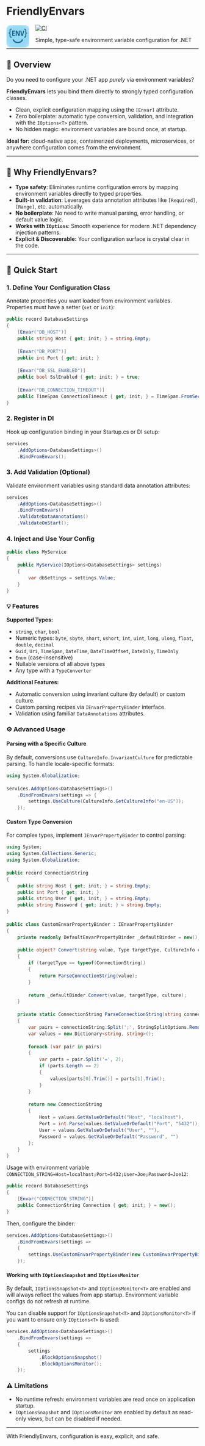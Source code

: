 # FriendlyEnvars

<img src="resources/icon.png" alt="" width="60" height="60" align="left" style="margin-right: 16px;" title="FriendlyEnvars Logo">

[![CI](https://github.com/llepecki/friendly-envars/actions/workflows/ci.yml/badge.svg)](https://github.com/llepecki/friendly-envars/actions/workflows/ci.yml)

Simple, type-safe environment variable configuration for .NET

---

## 👀 Overview

Do you need to configure your .NET app *purely* via environment variables?

**FriendlyEnvars** lets you bind them directly to strongly typed configuration classes.

- Clean, explicit configuration mapping using the `[Envar]` attribute.
- Zero boilerplate: automatic type conversion, validation, and integration with the `IOptions<T>` pattern.
- No hidden magic: environment variables are bound once, at startup.

**Ideal for:** cloud-native apps, containerized deployments, microservices, or anywhere configuration comes from the environment.

---

## 📝 Why FriendlyEnvars?

- **Type safety**: Eliminates runtime configuration errors by mapping environment variables directly to typed properties.
- **Built-in validation**: Leverages data annotation attributes like `[Required]`, `[Range]`, etc. automatically.
- **No boilerplate**: No need to write manual parsing, error handling, or default value logic.
- **Works with `IOptions`**: Smooth experience for modern .NET dependency injection patterns.
- **Explicit & Discoverable:** Your configuration surface is crystal clear in the code.

---

## 🚀 Quick Start

### 1. Define Your Configuration Class

Annotate properties you want loaded from environment variables. Properties must have a setter (`set` or `init`):

```csharp
public record DatabaseSettings
{
    [Envar("DB_HOST")]
    public string Host { get; init; } = string.Empty;

    [Envar("DB_PORT")]
    public int Port { get; init; }

    [Envar("DB_SSL_ENABLED")]
    public bool SslEnabled { get; init; } = true;

    [Envar("DB_CONNECTION_TIMEOUT")]
    public TimeSpan ConnectionTimeout { get; init; } = TimeSpan.FromSeconds(30);
}
```

### 2. Register in DI

Hook up configuration binding in your Startup.cs or DI setup:

```csharp
services
    .AddOptions<DatabaseSettings>()
    .BindFromEnvars();
```

### 3. Add Validation (Optional)

Validate environment variables using standard data annotation attributes:

```csharp
services
    .AddOptions<DatabaseSettings>()
    .BindFromEnvars()
    .ValidateDataAnnotations()
    .ValidateOnStart();
```

### 4. Inject and Use Your Config

```csharp
public class MyService
{
    public MyService(IOptions<DatabaseSettings> settings)
    {
        var dbSettings = settings.Value;
    }
}
```

### 💡 Features

**Supported Types:**

- `string`, `char`, `bool`
- Numeric types: `byte`, `sbyte`, `short`, `ushort`, `int`, `uint`, `long`, `ulong`, `float`, `double`, `decimal`
- `Guid`, `Uri`, `TimeSpan`, `DateTime`, `DateTimeOffset`, `DateOnly`, `TimeOnly`
- `Enum` (case-insensitive)
- Nullable versions of all above types
- Any type with a `TypeConverter`

**Additional Features:**

- Automatic conversion using invariant culture (by default) or custom culture.
- Custom parsing recipes via `IEnvarPropertyBinder` interface.
- Validation using familiar `DataAnnotations` attributes.

### ⚙️ Advanced Usage

#### Parsing with a Specific Culture

By default, conversions use `CultureInfo.InvariantCulture` for predictable parsing. To handle locale-specific formats:

```csharp
using System.Globalization;

services.AddOptions<DatabaseSettings>()
    .BindFromEnvars(settings => {
        settings.UseCulture(CultureInfo.GetCultureInfo("en-US"));
    });
```

#### Custom Type Conversion

For complex types, implement `IEnvarPropertyBinder` to control parsing:

```csharp
using System;
using System.Collections.Generic;
using System.Globalization;

public record ConnectionString
{
    public string Host { get; init; } = string.Empty;
    public int Port { get; init; }
    public string User { get; init; } = string.Empty;
    public string Password { get; init; } = string.Empty;
}

public class CustomEnvarPropertyBinder : IEnvarPropertyBinder
{
    private readonly DefaultEnvarPropertyBinder _defaultBinder = new();

    public object? Convert(string value, Type targetType, CultureInfo culture)
    {
        if (targetType == typeof(ConnectionString))
        {
            return ParseConnectionString(value);
        }

        return _defaultBinder.Convert(value, targetType, culture);
    }

    private static ConnectionString ParseConnectionString(string connectionString)
    {
        var pairs = connectionString.Split(';', StringSplitOptions.RemoveEmptyEntries);
        var values = new Dictionary<string, string>();

        foreach (var pair in pairs)
        {
            var parts = pair.Split('=', 2);
            if (parts.Length == 2)
            {
                values[parts[0].Trim()] = parts[1].Trim();
            }
        }

        return new ConnectionString
        {
            Host = values.GetValueOrDefault("Host", "localhost"),
            Port = int.Parse(values.GetValueOrDefault("Port", "5432")),
            User = values.GetValueOrDefault("User", ""),
            Password = values.GetValueOrDefault("Password", "")
        };
    }
}
```

Usage with environment variable `CONNECTION_STRING=Host=localhost;Port=5432;User=Joe;Password=Joe12`:

```csharp
public record DatabaseSettings
{
    [Envar("CONNECTION_STRING")]
    public ConnectionString Connection { get; init; } = new();
}
```

Then, configure the binder:

```csharp
services.AddOptions<DatabaseSettings>()
    .BindFromEnvars(settings =>
    {
        settings.UseCustomEnvarPropertyBinder(new CustomEnvarPropertyBinder());
    });
```

#### Working with `IOptionsSnapshot` and `IOptionsMonitor`

By default, `IOptionsSnapshot<T>` and `IOptionsMonitor<T>` are enabled and will always reflect the values from app startup.
Environment variable configs do not refresh at runtime.

You can disable support for `IOptionsSnapshot<T>` and `IOptionsMonitor<T>` if you want to ensure only `IOptions<T>` is used:

```csharp
services.AddOptions<DatabaseSettings>()
    .BindFromEnvars(settings =>
    {
        settings
            .BlockOptionsSnapshot()
            .BlockOptionsMonitor();
    });
```

### ⚠️ Limitations

- No runtime refresh: environment variables are read once on application startup.
- `IOptionsSnapshot` and `IOptionsMonitor` are enabled by default as read-only views, but can be disabled if needed.

---

With FriendlyEnvars, configuration is easy, explicit, and safe.
